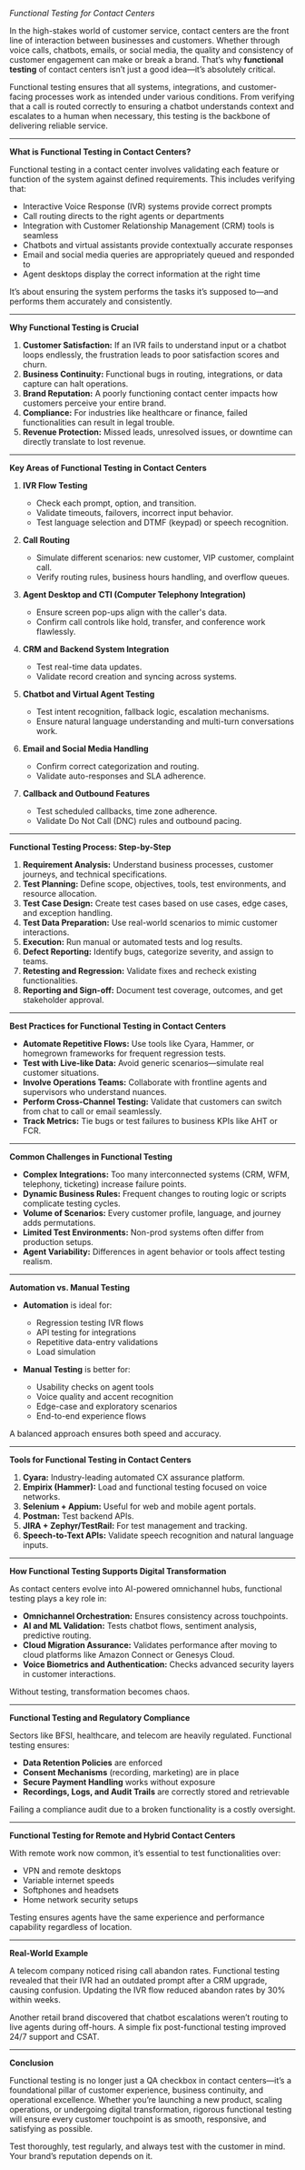 *Functional Testing for Contact Centers*

In the high-stakes world of customer service, contact centers are the front line of interaction between businesses and customers. Whether through voice calls, chatbots, emails, or social media, the quality and consistency of customer engagement can make or break a brand. That’s why **functional testing** of contact centers isn’t just a good idea—it’s absolutely critical.

Functional testing ensures that all systems, integrations, and customer-facing processes work as intended under various conditions. From verifying that a call is routed correctly to ensuring a chatbot understands context and escalates to a human when necessary, this testing is the backbone of delivering reliable service.

---

**What is Functional Testing in Contact Centers?**

Functional testing in a contact center involves validating each feature or function of the system against defined requirements. This includes verifying that:

* Interactive Voice Response (IVR) systems provide correct prompts
* Call routing directs to the right agents or departments
* Integration with Customer Relationship Management (CRM) tools is seamless
* Chatbots and virtual assistants provide contextually accurate responses
* Email and social media queries are appropriately queued and responded to
* Agent desktops display the correct information at the right time

It’s about ensuring the system performs the tasks it’s supposed to—and performs them accurately and consistently.

---

**Why Functional Testing is Crucial**

1. **Customer Satisfaction:** If an IVR fails to understand input or a chatbot loops endlessly, the frustration leads to poor satisfaction scores and churn.
2. **Business Continuity:** Functional bugs in routing, integrations, or data capture can halt operations.
3. **Brand Reputation:** A poorly functioning contact center impacts how customers perceive your entire brand.
4. **Compliance:** For industries like healthcare or finance, failed functionalities can result in legal trouble.
5. **Revenue Protection:** Missed leads, unresolved issues, or downtime can directly translate to lost revenue.

---

**Key Areas of Functional Testing in Contact Centers**

1. **IVR Flow Testing**

   * Check each prompt, option, and transition.
   * Validate timeouts, failovers, incorrect input behavior.
   * Test language selection and DTMF (keypad) or speech recognition.

2. **Call Routing**

   * Simulate different scenarios: new customer, VIP customer, complaint call.
   * Verify routing rules, business hours handling, and overflow queues.

3. **Agent Desktop and CTI (Computer Telephony Integration)**

   * Ensure screen pop-ups align with the caller's data.
   * Confirm call controls like hold, transfer, and conference work flawlessly.

4. **CRM and Backend System Integration**

   * Test real-time data updates.
   * Validate record creation and syncing across systems.

5. **Chatbot and Virtual Agent Testing**

   * Test intent recognition, fallback logic, escalation mechanisms.
   * Ensure natural language understanding and multi-turn conversations work.

6. **Email and Social Media Handling**

   * Confirm correct categorization and routing.
   * Validate auto-responses and SLA adherence.

7. **Callback and Outbound Features**

   * Test scheduled callbacks, time zone adherence.
   * Validate Do Not Call (DNC) rules and outbound pacing.

---

**Functional Testing Process: Step-by-Step**

1. **Requirement Analysis:** Understand business processes, customer journeys, and technical specifications.
2. **Test Planning:** Define scope, objectives, tools, test environments, and resource allocation.
3. **Test Case Design:** Create test cases based on use cases, edge cases, and exception handling.
4. **Test Data Preparation:** Use real-world scenarios to mimic customer interactions.
5. **Execution:** Run manual or automated tests and log results.
6. **Defect Reporting:** Identify bugs, categorize severity, and assign to teams.
7. **Retesting and Regression:** Validate fixes and recheck existing functionalities.
8. **Reporting and Sign-off:** Document test coverage, outcomes, and get stakeholder approval.

---

**Best Practices for Functional Testing in Contact Centers**

* **Automate Repetitive Flows:** Use tools like Cyara, Hammer, or homegrown frameworks for frequent regression tests.
* **Test with Live-like Data:** Avoid generic scenarios—simulate real customer situations.
* **Involve Operations Teams:** Collaborate with frontline agents and supervisors who understand nuances.
* **Perform Cross-Channel Testing:** Validate that customers can switch from chat to call or email seamlessly.
* **Track Metrics:** Tie bugs or test failures to business KPIs like AHT or FCR.

---

**Common Challenges in Functional Testing**

* **Complex Integrations:** Too many interconnected systems (CRM, WFM, telephony, ticketing) increase failure points.
* **Dynamic Business Rules:** Frequent changes to routing logic or scripts complicate testing cycles.
* **Volume of Scenarios:** Every customer profile, language, and journey adds permutations.
* **Limited Test Environments:** Non-prod systems often differ from production setups.
* **Agent Variability:** Differences in agent behavior or tools affect testing realism.

---

**Automation vs. Manual Testing**

* **Automation** is ideal for:

  * Regression testing IVR flows
  * API testing for integrations
  * Repetitive data-entry validations
  * Load simulation

* **Manual Testing** is better for:

  * Usability checks on agent tools
  * Voice quality and accent recognition
  * Edge-case and exploratory scenarios
  * End-to-end experience flows

A balanced approach ensures both speed and accuracy.

---

**Tools for Functional Testing in Contact Centers**

1. **Cyara:** Industry-leading automated CX assurance platform.
2. **Empirix (Hammer):** Load and functional testing focused on voice networks.
3. **Selenium + Appium:** Useful for web and mobile agent portals.
4. **Postman:** Test backend APIs.
5. **JIRA + Zephyr/TestRail:** For test management and tracking.
6. **Speech-to-Text APIs:** Validate speech recognition and natural language inputs.

---

**How Functional Testing Supports Digital Transformation**

As contact centers evolve into AI-powered omnichannel hubs, functional testing plays a key role in:

* **Omnichannel Orchestration:** Ensures consistency across touchpoints.
* **AI and ML Validation:** Tests chatbot flows, sentiment analysis, predictive routing.
* **Cloud Migration Assurance:** Validates performance after moving to cloud platforms like Amazon Connect or Genesys Cloud.
* **Voice Biometrics and Authentication:** Checks advanced security layers in customer interactions.

Without testing, transformation becomes chaos.

---

**Functional Testing and Regulatory Compliance**

Sectors like BFSI, healthcare, and telecom are heavily regulated. Functional testing ensures:

* **Data Retention Policies** are enforced
* **Consent Mechanisms** (recording, marketing) are in place
* **Secure Payment Handling** works without exposure
* **Recordings, Logs, and Audit Trails** are correctly stored and retrievable

Failing a compliance audit due to a broken functionality is a costly oversight.

---

**Functional Testing for Remote and Hybrid Contact Centers**

With remote work now common, it’s essential to test functionalities over:

* VPN and remote desktops
* Variable internet speeds
* Softphones and headsets
* Home network security setups

Testing ensures agents have the same experience and performance capability regardless of location.

---

**Real-World Example**

A telecom company noticed rising call abandon rates. Functional testing revealed that their IVR had an outdated prompt after a CRM upgrade, causing confusion. Updating the IVR flow reduced abandon rates by 30% within weeks.

Another retail brand discovered that chatbot escalations weren’t routing to live agents during off-hours. A simple fix post-functional testing improved 24/7 support and CSAT.

---

**Conclusion**

Functional testing is no longer just a QA checkbox in contact centers—it’s a foundational pillar of customer experience, business continuity, and operational excellence. Whether you’re launching a new product, scaling operations, or undergoing digital transformation, rigorous functional testing will ensure every customer touchpoint is as smooth, responsive, and satisfying as possible.

Test thoroughly, test regularly, and always test with the customer in mind. Your brand’s reputation depends on it.

